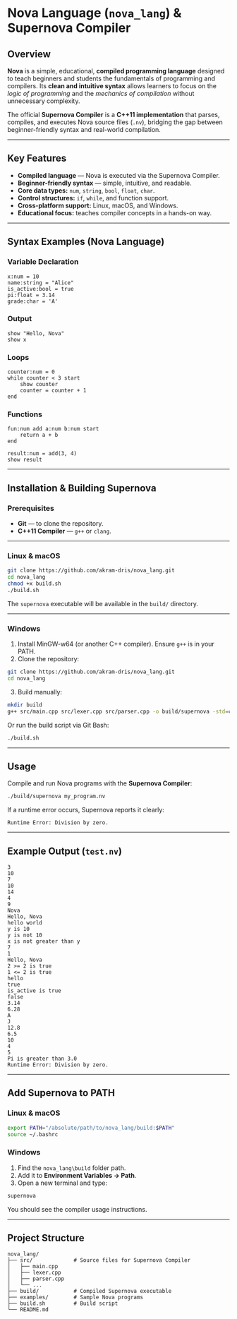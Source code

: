 # Nova Language (`nova_lang`) & Supernova Compiler

## Overview

**Nova** is a simple, educational, **compiled programming language** designed to teach beginners and students the fundamentals of programming and compilers. Its **clean and intuitive syntax** allows learners to focus on the *logic of programming* and the *mechanics of compilation* without unnecessary complexity.

The official **Supernova Compiler** is a **C++11 implementation** that parses, compiles, and executes Nova source files (`.nv`), bridging the gap between beginner-friendly syntax and real-world compilation.

---

## Key Features

* **Compiled language** — Nova is executed via the Supernova Compiler.
* **Beginner-friendly syntax** — simple, intuitive, and readable.
* **Core data types:** `num`, `string`, `bool`, `float`, `char`.
* **Control structures:** `if`, `while`, and function support.
* **Cross-platform support:** Linux, macOS, and Windows.
* **Educational focus:** teaches compiler concepts in a hands-on way.

---

## Syntax Examples (Nova Language)

### Variable Declaration

```nova
x:num = 10
name:string = "Alice"
is_active:bool = true
pi:float = 3.14
grade:char = 'A'
```

### Output

```nova
show "Hello, Nova"
show x
```

### Loops

```nova
counter:num = 0
while counter < 3 start
    show counter
    counter = counter + 1
end
```

### Functions

```nova
fun:num add a:num b:num start
    return a + b
end

result:num = add(3, 4)
show result
```

---

## Installation & Building Supernova

### Prerequisites

* **Git** — to clone the repository.
* **C++11 Compiler** — `g++` or `clang`.

---

### Linux & macOS

```bash
git clone https://github.com/akram-dris/nova_lang.git
cd nova_lang
chmod +x build.sh
./build.sh
```

The `supernova` executable will be available in the `build/` directory.

---

### Windows

1. Install MinGW-w64 (or another C++ compiler). Ensure `g++` is in your PATH.
2. Clone the repository:

```bash
git clone https://github.com/akram-dris/nova_lang.git
cd nova_lang
```

3. Build manually:

```bash
mkdir build
g++ src/main.cpp src/lexer.cpp src/parser.cpp -o build/supernova -std=c++11
```

Or run the build script via Git Bash:

```bash
./build.sh
```

---

## Usage

Compile and run Nova programs with the **Supernova Compiler**:

```bash
./build/supernova my_program.nv
```

If a runtime error occurs, Supernova reports it clearly:

```
Runtime Error: Division by zero.
```

---

## Example Output (`test.nv`)

```
3
10
7
10
14
4
9
Nova
Hello, Nova
hello world
y is 10
y is not 10
x is not greater than y
7
1
Hello, Nova
2 >= 2 is true
1 <= 2 is true
hello
true
is_active is true
false
3.14
6.28
A
J
12.8
6.5
10
4
5
Pi is greater than 3.0
Runtime Error: Division by zero.
```

---

## Add Supernova to PATH

### Linux & macOS

```bash
export PATH="/absolute/path/to/nova_lang/build:$PATH"
source ~/.bashrc
```

### Windows

1. Find the `nova_lang\build` folder path.
2. Add it to **Environment Variables → Path**.
3. Open a new terminal and type:

```bash
supernova
```

You should see the compiler usage instructions.

---

## Project Structure

```
nova_lang/
├── src/             # Source files for Supernova Compiler
│   ├── main.cpp
│   ├── lexer.cpp
│   ├── parser.cpp
│   └── ...
├── build/           # Compiled Supernova executable
├── examples/        # Sample Nova programs
├── build.sh         # Build script
└── README.md
```
